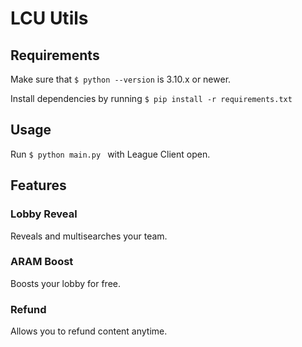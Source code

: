 # LCU Utils
## Requirements
Make sure that ```$ python --version``` is 3.10.x or newer.

Install dependencies by running ```$ pip install -r requirements.txt ```
## Usage
Run ```$ python main.py ``` with League Client open.
## Features
### Lobby Reveal
Reveals and multisearches your team.
### ARAM Boost
Boosts your lobby for free.
### Refund
Allows you to refund content anytime.